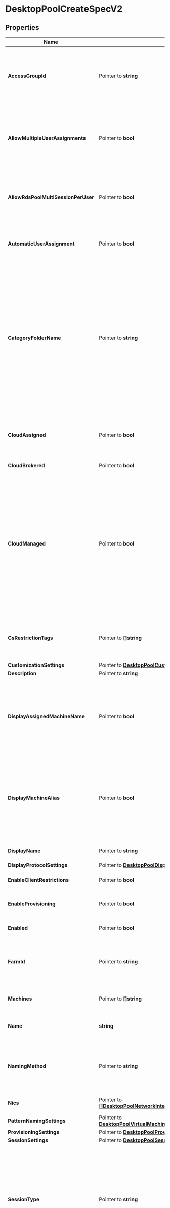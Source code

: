 # DesktopPoolCreateSpecV2

## Properties

Name | Type | Description | Notes
------------ | ------------- | ------------- | -------------
**AccessGroupId** | Pointer to **string** | Access groups can organize the entities such as desktop pools in the organization. They can also be used for delegated administration. &lt;br&gt; This property is required for all the pools except for RDS desktop pool, which will be inherited from the corresponding Farm. | [optional] 
**AllowMultipleUserAssignments** | Pointer to **bool** | Applicable To: Dedicated manual and automated desktop pools with manual user assignment with default value as false.&lt;br&gt;Whether assignment of multiple users to a single machine is allowed.&lt;br&gt;If this is true then automatic_user_assignment should be false. &lt;br&gt; | [optional] 
**AllowRdsPoolMultiSessionPerUser** | Pointer to **bool** | Applicable To: RDS desktop pools with default value as false.&lt;br&gt;Indicates whether multiple sessions are allowed per user for this pool.For other desktop pools, allow_multiple_sessions_per_user from session_settings will be applicable. &lt;br&gt; | [optional] 
**AutomaticUserAssignment** | Pointer to **bool** | Automatic assignment of a user the first time they access the machine.&lt;br&gt;This property is applicable if user_assignment is set to DEDICATED with default value as true.&lt;br&gt; | [optional] 
**CategoryFolderName** | Pointer to **string** | Name of the category folder in the user&#39;s OS containing a shortcut to the desktop pool.Will be unset if the desktop does not belong to a category.This property defines valid folder names with a max length of 64 characters and up to 4 subdirectory levels.The subdirectories can be specified using a backslash, e.g. (dir1\\dir2\\dir3\\dir4). Folder names can&#39;t start orend with a backslash nor can there be 2 or more backslashes together. Combinations such as(\\dir1, dir1\\dir2\\, dir1\\\\\\dir2, dir1\\\\\\\\\\dir2) are invalid. The windows reserved keywords(CON, PRN, NUL, AUX, COM1 - COM9, LPT1 - LPT9 etc.) are not allowed in subdirectory names. | [optional] 
**CloudAssigned** | Pointer to **bool** | Indicates whether this desktop is assigned to a workspace in Horizon Cloud Services.&lt;br&gt;This can be set to true from cloud session only and only when cloud_managed is set to true.&lt;br&gt;Default value is false. &lt;br&gt; | [optional] 
**CloudBrokered** | Pointer to **bool** | Applicable To: RDS Desktop Pools with default value as false. | [optional] 
**CloudManaged** | Pointer to **bool** | Indicates whether this desktop is managed by Horizon Cloud Services. This can be set to false only when cloud_assigned is set to false.&lt;br&gt;Default value is false. &lt;br&gt;This property cannot be set to true, if any of the conditions are satisfied: &lt;br&gt;user is provided.&lt;br&gt;enabled is false.&lt;br&gt;supported_session_type is not DESKTOP.&lt;br&gt;global_entitlement is set.&lt;br&gt;user_assignment is DEDICATED and automatic_user_assignment is false. &lt;br&gt;Local entitlements are configured. &lt;br&gt;Any of the machines in the pool have users assigned. &lt;br&gt;cs_restriction_tags is not set. &lt;br&gt;Desktop pool type is MANUAL. | [optional] 
**CsRestrictionTags** | Pointer to **[]string** | List of Connection server restriction tags to which the access to the desktop pool is restricted. If this property is not set it indicates that desktop pool can be accessed from any connection server. | [optional] 
**CustomizationSettings** | Pointer to [**DesktopPoolCustomizationSettingsCreateSpec**](DesktopPoolCustomizationSettingsCreateSpec.md) |  | [optional] 
**Description** | Pointer to **string** | Description of the desktop pool. | [optional] 
**DisplayAssignedMachineName** | Pointer to **bool** | Applicable To: Dedicated desktop pools with default value as false.&lt;br&gt;Indicates whether users should see the hostname of the machine assigned to them instead of display_name when they connect using Horizon Client. If no machine is assigned to the user then \&quot;display_name (No machine assigned)\&quot; will be displayed in the client.&lt;br&gt; | [optional] 
**DisplayMachineAlias** | Pointer to **bool** | Applicable To: Dedicated desktop pools with default value as false.&lt;br&gt; If no machine is assigned to the user then \&quot;displayName No machine assigned)\&quot; will be displayed in the Horizon client. If both display_assigned_machine_name and this property is set to true, machine alias of the assigned machine is displayed if the user has machine alias set. Otherwise hostname will be displayed. | [optional] 
**DisplayName** | Pointer to **string** | Display name of the desktop pool. If the display name is left blank, it defaults to name. | [optional] 
**DisplayProtocolSettings** | Pointer to [**DesktopPoolDisplayProtocolSettingsCreateSpec**](DesktopPoolDisplayProtocolSettingsCreateSpec.md) |  | [optional] 
**EnableClientRestrictions** | Pointer to **bool** | Client restrictions to be applied to the desktop pool.&lt;br&gt;Default value is false. | [optional] 
**EnableProvisioning** | Pointer to **bool** | Applicable To: Automated desktop pools with default value as true.&lt;br&gt;Indicates whether provisioning is enabled.&lt;br&gt; | [optional] 
**Enabled** | Pointer to **bool** | Indicates whether the desktop pool is enabled for brokering. Default value is true. | [optional] 
**FarmId** | Pointer to **string** | Applicable To: RDS Desktop pool.&lt;br&gt;Farm is needed to create RDS desktop pool. This is required for RDS desktop pools.This Farm must not already be associated with another RDS desktop. | [optional] 
**Machines** | Pointer to **[]string** | Applicable To: Manual desktop pools. &lt;br&gt;List of machines to add to this desktop pool during creation. | [optional] 
**Name** | **string** | Name of the desktop pool. This property must contain only alphanumerics, underscores and dashes. | 
**NamingMethod** | Pointer to **string** | Applicable To: Automated desktop pool.&lt;br&gt;Naming method for the desktop pool. This is required for Automated desktop pools. * SPECIFIED: List of specified names. All provisioning is done up-front. * PATTERN: Naming pattern. | [optional] 
**Nics** | Pointer to [**[]DesktopPoolNetworkInterfaceCardSettingsCreateSpec**](DesktopPoolNetworkInterfaceCardSettingsCreateSpec.md) | Network interface card settings for machines provisioned for this desktop. | [optional] 
**PatternNamingSettings** | Pointer to [**DesktopPoolVirtualMachinePatternNamingSettingsCreateSpec**](DesktopPoolVirtualMachinePatternNamingSettingsCreateSpec.md) |  | [optional] 
**ProvisioningSettings** | Pointer to [**DesktopPoolProvisioningSettingsCreateSpecV2**](DesktopPoolProvisioningSettingsCreateSpecV2.md) |  | [optional] 
**SessionSettings** | Pointer to [**DesktopPoolSessionSettingsCreateSpec**](DesktopPoolSessionSettingsCreateSpec.md) |  | [optional] 
**SessionType** | Pointer to **string** | Applicable To: Managed desktop pools with default value as DESKTOP.&lt;br&gt; Supported session types for this desktop pool. If this property is set to APPLICATION then this desktop pool can be used for application pool creation. This will be useful when the machines in the pool support application remoting. * DESKTOP: Only desktop sessions are supported. * APPLICATION: Only application sessions are supported. * DESKTOP_AND_APPLICATION: Both desktop and application sessions are supported. | [optional] 
**ShortcutLocationsV2** | Pointer to **[]string** | Locations of the category folder in the user&#39;s OS containing a shortcut to the desktop pool. This is required if the category_folder_name is set. | [optional] 
**Source** | Pointer to **string** | Applicable To: Manual and Automated desktop pools.&lt;br&gt;Source of the Machines in this Desktop Pool. This is required for Manual and Automated desktop pools.&lt;br&gt; * INSTANT_CLONE: The Desktop Pool uses instant clone technology for provisioning the machines. Applicable for AUTOMATED type desktop pools. * LINKED_CLONE: The Desktop Pool uses linked clone technology for provisioning the machines. Applicable for AUTOMATED type desktop pools. * VIRTUAL_CENTER: The Desktop Pool uses Virtual Center as source for provisioning the machines. Applicable for AUTOMATED and MANUAL type desktop pools. * RDS: The Desktop Pool is backed by Farm. The Farm used in this Desktop Pool can be of any Source. * UNMANAGED: The Desktop Pool holds the non-vCenter source machines that includes physical computers, blade PCs and non-vCenter servers. Applicable for MANUAL type desktop pools. | [optional] 
**SpecificNamingSettings** | Pointer to [**DesktopPoolVirtualMachineSpecifiedNamingSettingsCreateSpec**](DesktopPoolVirtualMachineSpecifiedNamingSettingsCreateSpec.md) |  | [optional] 
**StopProvisioningOnError** | Pointer to **bool** | Applicable for Automated pools only with default value as true. | [optional] 
**StorageSettings** | Pointer to [**DesktopPoolStorageSettingsCreateSpec**](DesktopPoolStorageSettingsCreateSpec.md) |  | [optional] 
**TransparentPageSharingScope** | Pointer to **string** | Applicable To: Managed Manual and Automated desktop pools with default value as VM.&lt;br&gt;Transparent page sharing scope for this Desktop Pool. * VM: Inter-VM page sharing is not permitted. * DESKTOP_POOL: Inter-VM page sharing among VMs belonging to the same Desktop pool is permitted. * POD: Inter-VM page sharing among VMs belonging to the same Pod is permitted. * GLOBAL: Inter-VM page sharing among all VMs on the same host is permitted. | [optional] 
**Type** | **string** | Type of the Desktop Pool. * AUTOMATED: Automated Desktop Pool. * MANUAL: Manual Desktop Pool. * RDS: RDS Desktop Pool. | 
**UserAssignment** | Pointer to **string** | Applicable To: Automated and Manual Desktop pools. User assignment scheme. This is required for Automated and Manual Desktop Pools.&lt;br&gt; * DEDICATED: With dedicated assignment, a user returns to the same machine at each session. * FLOATING: With floating assignment, a user may return to one of the available machines for the next session. | [optional] 
**VcenterId** | Pointer to **string** | ID of the virtual center server. &lt;br&gt;This is required for all desktop pool except Unmanaged Manual and RDS desktop pool. &lt;br&gt; | [optional] 
**ViewStorageAcceleratorSettings** | Pointer to [**DesktopPoolViewStorageAcceleratorSettingsCreateSpec**](DesktopPoolViewStorageAcceleratorSettingsCreateSpec.md) |  | [optional] 

## Methods

### NewDesktopPoolCreateSpecV2

`func NewDesktopPoolCreateSpecV2(name string, type_ string, ) *DesktopPoolCreateSpecV2`

NewDesktopPoolCreateSpecV2 instantiates a new DesktopPoolCreateSpecV2 object
This constructor will assign default values to properties that have it defined,
and makes sure properties required by API are set, but the set of arguments
will change when the set of required properties is changed

### NewDesktopPoolCreateSpecV2WithDefaults

`func NewDesktopPoolCreateSpecV2WithDefaults() *DesktopPoolCreateSpecV2`

NewDesktopPoolCreateSpecV2WithDefaults instantiates a new DesktopPoolCreateSpecV2 object
This constructor will only assign default values to properties that have it defined,
but it doesn't guarantee that properties required by API are set

### GetAccessGroupId

`func (o *DesktopPoolCreateSpecV2) GetAccessGroupId() string`

GetAccessGroupId returns the AccessGroupId field if non-nil, zero value otherwise.

### GetAccessGroupIdOk

`func (o *DesktopPoolCreateSpecV2) GetAccessGroupIdOk() (*string, bool)`

GetAccessGroupIdOk returns a tuple with the AccessGroupId field if it's non-nil, zero value otherwise
and a boolean to check if the value has been set.

### SetAccessGroupId

`func (o *DesktopPoolCreateSpecV2) SetAccessGroupId(v string)`

SetAccessGroupId sets AccessGroupId field to given value.

### HasAccessGroupId

`func (o *DesktopPoolCreateSpecV2) HasAccessGroupId() bool`

HasAccessGroupId returns a boolean if a field has been set.

### GetAllowMultipleUserAssignments

`func (o *DesktopPoolCreateSpecV2) GetAllowMultipleUserAssignments() bool`

GetAllowMultipleUserAssignments returns the AllowMultipleUserAssignments field if non-nil, zero value otherwise.

### GetAllowMultipleUserAssignmentsOk

`func (o *DesktopPoolCreateSpecV2) GetAllowMultipleUserAssignmentsOk() (*bool, bool)`

GetAllowMultipleUserAssignmentsOk returns a tuple with the AllowMultipleUserAssignments field if it's non-nil, zero value otherwise
and a boolean to check if the value has been set.

### SetAllowMultipleUserAssignments

`func (o *DesktopPoolCreateSpecV2) SetAllowMultipleUserAssignments(v bool)`

SetAllowMultipleUserAssignments sets AllowMultipleUserAssignments field to given value.

### HasAllowMultipleUserAssignments

`func (o *DesktopPoolCreateSpecV2) HasAllowMultipleUserAssignments() bool`

HasAllowMultipleUserAssignments returns a boolean if a field has been set.

### GetAllowRdsPoolMultiSessionPerUser

`func (o *DesktopPoolCreateSpecV2) GetAllowRdsPoolMultiSessionPerUser() bool`

GetAllowRdsPoolMultiSessionPerUser returns the AllowRdsPoolMultiSessionPerUser field if non-nil, zero value otherwise.

### GetAllowRdsPoolMultiSessionPerUserOk

`func (o *DesktopPoolCreateSpecV2) GetAllowRdsPoolMultiSessionPerUserOk() (*bool, bool)`

GetAllowRdsPoolMultiSessionPerUserOk returns a tuple with the AllowRdsPoolMultiSessionPerUser field if it's non-nil, zero value otherwise
and a boolean to check if the value has been set.

### SetAllowRdsPoolMultiSessionPerUser

`func (o *DesktopPoolCreateSpecV2) SetAllowRdsPoolMultiSessionPerUser(v bool)`

SetAllowRdsPoolMultiSessionPerUser sets AllowRdsPoolMultiSessionPerUser field to given value.

### HasAllowRdsPoolMultiSessionPerUser

`func (o *DesktopPoolCreateSpecV2) HasAllowRdsPoolMultiSessionPerUser() bool`

HasAllowRdsPoolMultiSessionPerUser returns a boolean if a field has been set.

### GetAutomaticUserAssignment

`func (o *DesktopPoolCreateSpecV2) GetAutomaticUserAssignment() bool`

GetAutomaticUserAssignment returns the AutomaticUserAssignment field if non-nil, zero value otherwise.

### GetAutomaticUserAssignmentOk

`func (o *DesktopPoolCreateSpecV2) GetAutomaticUserAssignmentOk() (*bool, bool)`

GetAutomaticUserAssignmentOk returns a tuple with the AutomaticUserAssignment field if it's non-nil, zero value otherwise
and a boolean to check if the value has been set.

### SetAutomaticUserAssignment

`func (o *DesktopPoolCreateSpecV2) SetAutomaticUserAssignment(v bool)`

SetAutomaticUserAssignment sets AutomaticUserAssignment field to given value.

### HasAutomaticUserAssignment

`func (o *DesktopPoolCreateSpecV2) HasAutomaticUserAssignment() bool`

HasAutomaticUserAssignment returns a boolean if a field has been set.

### GetCategoryFolderName

`func (o *DesktopPoolCreateSpecV2) GetCategoryFolderName() string`

GetCategoryFolderName returns the CategoryFolderName field if non-nil, zero value otherwise.

### GetCategoryFolderNameOk

`func (o *DesktopPoolCreateSpecV2) GetCategoryFolderNameOk() (*string, bool)`

GetCategoryFolderNameOk returns a tuple with the CategoryFolderName field if it's non-nil, zero value otherwise
and a boolean to check if the value has been set.

### SetCategoryFolderName

`func (o *DesktopPoolCreateSpecV2) SetCategoryFolderName(v string)`

SetCategoryFolderName sets CategoryFolderName field to given value.

### HasCategoryFolderName

`func (o *DesktopPoolCreateSpecV2) HasCategoryFolderName() bool`

HasCategoryFolderName returns a boolean if a field has been set.

### GetCloudAssigned

`func (o *DesktopPoolCreateSpecV2) GetCloudAssigned() bool`

GetCloudAssigned returns the CloudAssigned field if non-nil, zero value otherwise.

### GetCloudAssignedOk

`func (o *DesktopPoolCreateSpecV2) GetCloudAssignedOk() (*bool, bool)`

GetCloudAssignedOk returns a tuple with the CloudAssigned field if it's non-nil, zero value otherwise
and a boolean to check if the value has been set.

### SetCloudAssigned

`func (o *DesktopPoolCreateSpecV2) SetCloudAssigned(v bool)`

SetCloudAssigned sets CloudAssigned field to given value.

### HasCloudAssigned

`func (o *DesktopPoolCreateSpecV2) HasCloudAssigned() bool`

HasCloudAssigned returns a boolean if a field has been set.

### GetCloudBrokered

`func (o *DesktopPoolCreateSpecV2) GetCloudBrokered() bool`

GetCloudBrokered returns the CloudBrokered field if non-nil, zero value otherwise.

### GetCloudBrokeredOk

`func (o *DesktopPoolCreateSpecV2) GetCloudBrokeredOk() (*bool, bool)`

GetCloudBrokeredOk returns a tuple with the CloudBrokered field if it's non-nil, zero value otherwise
and a boolean to check if the value has been set.

### SetCloudBrokered

`func (o *DesktopPoolCreateSpecV2) SetCloudBrokered(v bool)`

SetCloudBrokered sets CloudBrokered field to given value.

### HasCloudBrokered

`func (o *DesktopPoolCreateSpecV2) HasCloudBrokered() bool`

HasCloudBrokered returns a boolean if a field has been set.

### GetCloudManaged

`func (o *DesktopPoolCreateSpecV2) GetCloudManaged() bool`

GetCloudManaged returns the CloudManaged field if non-nil, zero value otherwise.

### GetCloudManagedOk

`func (o *DesktopPoolCreateSpecV2) GetCloudManagedOk() (*bool, bool)`

GetCloudManagedOk returns a tuple with the CloudManaged field if it's non-nil, zero value otherwise
and a boolean to check if the value has been set.

### SetCloudManaged

`func (o *DesktopPoolCreateSpecV2) SetCloudManaged(v bool)`

SetCloudManaged sets CloudManaged field to given value.

### HasCloudManaged

`func (o *DesktopPoolCreateSpecV2) HasCloudManaged() bool`

HasCloudManaged returns a boolean if a field has been set.

### GetCsRestrictionTags

`func (o *DesktopPoolCreateSpecV2) GetCsRestrictionTags() []string`

GetCsRestrictionTags returns the CsRestrictionTags field if non-nil, zero value otherwise.

### GetCsRestrictionTagsOk

`func (o *DesktopPoolCreateSpecV2) GetCsRestrictionTagsOk() (*[]string, bool)`

GetCsRestrictionTagsOk returns a tuple with the CsRestrictionTags field if it's non-nil, zero value otherwise
and a boolean to check if the value has been set.

### SetCsRestrictionTags

`func (o *DesktopPoolCreateSpecV2) SetCsRestrictionTags(v []string)`

SetCsRestrictionTags sets CsRestrictionTags field to given value.

### HasCsRestrictionTags

`func (o *DesktopPoolCreateSpecV2) HasCsRestrictionTags() bool`

HasCsRestrictionTags returns a boolean if a field has been set.

### GetCustomizationSettings

`func (o *DesktopPoolCreateSpecV2) GetCustomizationSettings() DesktopPoolCustomizationSettingsCreateSpec`

GetCustomizationSettings returns the CustomizationSettings field if non-nil, zero value otherwise.

### GetCustomizationSettingsOk

`func (o *DesktopPoolCreateSpecV2) GetCustomizationSettingsOk() (*DesktopPoolCustomizationSettingsCreateSpec, bool)`

GetCustomizationSettingsOk returns a tuple with the CustomizationSettings field if it's non-nil, zero value otherwise
and a boolean to check if the value has been set.

### SetCustomizationSettings

`func (o *DesktopPoolCreateSpecV2) SetCustomizationSettings(v DesktopPoolCustomizationSettingsCreateSpec)`

SetCustomizationSettings sets CustomizationSettings field to given value.

### HasCustomizationSettings

`func (o *DesktopPoolCreateSpecV2) HasCustomizationSettings() bool`

HasCustomizationSettings returns a boolean if a field has been set.

### GetDescription

`func (o *DesktopPoolCreateSpecV2) GetDescription() string`

GetDescription returns the Description field if non-nil, zero value otherwise.

### GetDescriptionOk

`func (o *DesktopPoolCreateSpecV2) GetDescriptionOk() (*string, bool)`

GetDescriptionOk returns a tuple with the Description field if it's non-nil, zero value otherwise
and a boolean to check if the value has been set.

### SetDescription

`func (o *DesktopPoolCreateSpecV2) SetDescription(v string)`

SetDescription sets Description field to given value.

### HasDescription

`func (o *DesktopPoolCreateSpecV2) HasDescription() bool`

HasDescription returns a boolean if a field has been set.

### GetDisplayAssignedMachineName

`func (o *DesktopPoolCreateSpecV2) GetDisplayAssignedMachineName() bool`

GetDisplayAssignedMachineName returns the DisplayAssignedMachineName field if non-nil, zero value otherwise.

### GetDisplayAssignedMachineNameOk

`func (o *DesktopPoolCreateSpecV2) GetDisplayAssignedMachineNameOk() (*bool, bool)`

GetDisplayAssignedMachineNameOk returns a tuple with the DisplayAssignedMachineName field if it's non-nil, zero value otherwise
and a boolean to check if the value has been set.

### SetDisplayAssignedMachineName

`func (o *DesktopPoolCreateSpecV2) SetDisplayAssignedMachineName(v bool)`

SetDisplayAssignedMachineName sets DisplayAssignedMachineName field to given value.

### HasDisplayAssignedMachineName

`func (o *DesktopPoolCreateSpecV2) HasDisplayAssignedMachineName() bool`

HasDisplayAssignedMachineName returns a boolean if a field has been set.

### GetDisplayMachineAlias

`func (o *DesktopPoolCreateSpecV2) GetDisplayMachineAlias() bool`

GetDisplayMachineAlias returns the DisplayMachineAlias field if non-nil, zero value otherwise.

### GetDisplayMachineAliasOk

`func (o *DesktopPoolCreateSpecV2) GetDisplayMachineAliasOk() (*bool, bool)`

GetDisplayMachineAliasOk returns a tuple with the DisplayMachineAlias field if it's non-nil, zero value otherwise
and a boolean to check if the value has been set.

### SetDisplayMachineAlias

`func (o *DesktopPoolCreateSpecV2) SetDisplayMachineAlias(v bool)`

SetDisplayMachineAlias sets DisplayMachineAlias field to given value.

### HasDisplayMachineAlias

`func (o *DesktopPoolCreateSpecV2) HasDisplayMachineAlias() bool`

HasDisplayMachineAlias returns a boolean if a field has been set.

### GetDisplayName

`func (o *DesktopPoolCreateSpecV2) GetDisplayName() string`

GetDisplayName returns the DisplayName field if non-nil, zero value otherwise.

### GetDisplayNameOk

`func (o *DesktopPoolCreateSpecV2) GetDisplayNameOk() (*string, bool)`

GetDisplayNameOk returns a tuple with the DisplayName field if it's non-nil, zero value otherwise
and a boolean to check if the value has been set.

### SetDisplayName

`func (o *DesktopPoolCreateSpecV2) SetDisplayName(v string)`

SetDisplayName sets DisplayName field to given value.

### HasDisplayName

`func (o *DesktopPoolCreateSpecV2) HasDisplayName() bool`

HasDisplayName returns a boolean if a field has been set.

### GetDisplayProtocolSettings

`func (o *DesktopPoolCreateSpecV2) GetDisplayProtocolSettings() DesktopPoolDisplayProtocolSettingsCreateSpec`

GetDisplayProtocolSettings returns the DisplayProtocolSettings field if non-nil, zero value otherwise.

### GetDisplayProtocolSettingsOk

`func (o *DesktopPoolCreateSpecV2) GetDisplayProtocolSettingsOk() (*DesktopPoolDisplayProtocolSettingsCreateSpec, bool)`

GetDisplayProtocolSettingsOk returns a tuple with the DisplayProtocolSettings field if it's non-nil, zero value otherwise
and a boolean to check if the value has been set.

### SetDisplayProtocolSettings

`func (o *DesktopPoolCreateSpecV2) SetDisplayProtocolSettings(v DesktopPoolDisplayProtocolSettingsCreateSpec)`

SetDisplayProtocolSettings sets DisplayProtocolSettings field to given value.

### HasDisplayProtocolSettings

`func (o *DesktopPoolCreateSpecV2) HasDisplayProtocolSettings() bool`

HasDisplayProtocolSettings returns a boolean if a field has been set.

### GetEnableClientRestrictions

`func (o *DesktopPoolCreateSpecV2) GetEnableClientRestrictions() bool`

GetEnableClientRestrictions returns the EnableClientRestrictions field if non-nil, zero value otherwise.

### GetEnableClientRestrictionsOk

`func (o *DesktopPoolCreateSpecV2) GetEnableClientRestrictionsOk() (*bool, bool)`

GetEnableClientRestrictionsOk returns a tuple with the EnableClientRestrictions field if it's non-nil, zero value otherwise
and a boolean to check if the value has been set.

### SetEnableClientRestrictions

`func (o *DesktopPoolCreateSpecV2) SetEnableClientRestrictions(v bool)`

SetEnableClientRestrictions sets EnableClientRestrictions field to given value.

### HasEnableClientRestrictions

`func (o *DesktopPoolCreateSpecV2) HasEnableClientRestrictions() bool`

HasEnableClientRestrictions returns a boolean if a field has been set.

### GetEnableProvisioning

`func (o *DesktopPoolCreateSpecV2) GetEnableProvisioning() bool`

GetEnableProvisioning returns the EnableProvisioning field if non-nil, zero value otherwise.

### GetEnableProvisioningOk

`func (o *DesktopPoolCreateSpecV2) GetEnableProvisioningOk() (*bool, bool)`

GetEnableProvisioningOk returns a tuple with the EnableProvisioning field if it's non-nil, zero value otherwise
and a boolean to check if the value has been set.

### SetEnableProvisioning

`func (o *DesktopPoolCreateSpecV2) SetEnableProvisioning(v bool)`

SetEnableProvisioning sets EnableProvisioning field to given value.

### HasEnableProvisioning

`func (o *DesktopPoolCreateSpecV2) HasEnableProvisioning() bool`

HasEnableProvisioning returns a boolean if a field has been set.

### GetEnabled

`func (o *DesktopPoolCreateSpecV2) GetEnabled() bool`

GetEnabled returns the Enabled field if non-nil, zero value otherwise.

### GetEnabledOk

`func (o *DesktopPoolCreateSpecV2) GetEnabledOk() (*bool, bool)`

GetEnabledOk returns a tuple with the Enabled field if it's non-nil, zero value otherwise
and a boolean to check if the value has been set.

### SetEnabled

`func (o *DesktopPoolCreateSpecV2) SetEnabled(v bool)`

SetEnabled sets Enabled field to given value.

### HasEnabled

`func (o *DesktopPoolCreateSpecV2) HasEnabled() bool`

HasEnabled returns a boolean if a field has been set.

### GetFarmId

`func (o *DesktopPoolCreateSpecV2) GetFarmId() string`

GetFarmId returns the FarmId field if non-nil, zero value otherwise.

### GetFarmIdOk

`func (o *DesktopPoolCreateSpecV2) GetFarmIdOk() (*string, bool)`

GetFarmIdOk returns a tuple with the FarmId field if it's non-nil, zero value otherwise
and a boolean to check if the value has been set.

### SetFarmId

`func (o *DesktopPoolCreateSpecV2) SetFarmId(v string)`

SetFarmId sets FarmId field to given value.

### HasFarmId

`func (o *DesktopPoolCreateSpecV2) HasFarmId() bool`

HasFarmId returns a boolean if a field has been set.

### GetMachines

`func (o *DesktopPoolCreateSpecV2) GetMachines() []string`

GetMachines returns the Machines field if non-nil, zero value otherwise.

### GetMachinesOk

`func (o *DesktopPoolCreateSpecV2) GetMachinesOk() (*[]string, bool)`

GetMachinesOk returns a tuple with the Machines field if it's non-nil, zero value otherwise
and a boolean to check if the value has been set.

### SetMachines

`func (o *DesktopPoolCreateSpecV2) SetMachines(v []string)`

SetMachines sets Machines field to given value.

### HasMachines

`func (o *DesktopPoolCreateSpecV2) HasMachines() bool`

HasMachines returns a boolean if a field has been set.

### GetName

`func (o *DesktopPoolCreateSpecV2) GetName() string`

GetName returns the Name field if non-nil, zero value otherwise.

### GetNameOk

`func (o *DesktopPoolCreateSpecV2) GetNameOk() (*string, bool)`

GetNameOk returns a tuple with the Name field if it's non-nil, zero value otherwise
and a boolean to check if the value has been set.

### SetName

`func (o *DesktopPoolCreateSpecV2) SetName(v string)`

SetName sets Name field to given value.


### GetNamingMethod

`func (o *DesktopPoolCreateSpecV2) GetNamingMethod() string`

GetNamingMethod returns the NamingMethod field if non-nil, zero value otherwise.

### GetNamingMethodOk

`func (o *DesktopPoolCreateSpecV2) GetNamingMethodOk() (*string, bool)`

GetNamingMethodOk returns a tuple with the NamingMethod field if it's non-nil, zero value otherwise
and a boolean to check if the value has been set.

### SetNamingMethod

`func (o *DesktopPoolCreateSpecV2) SetNamingMethod(v string)`

SetNamingMethod sets NamingMethod field to given value.

### HasNamingMethod

`func (o *DesktopPoolCreateSpecV2) HasNamingMethod() bool`

HasNamingMethod returns a boolean if a field has been set.

### GetNics

`func (o *DesktopPoolCreateSpecV2) GetNics() []DesktopPoolNetworkInterfaceCardSettingsCreateSpec`

GetNics returns the Nics field if non-nil, zero value otherwise.

### GetNicsOk

`func (o *DesktopPoolCreateSpecV2) GetNicsOk() (*[]DesktopPoolNetworkInterfaceCardSettingsCreateSpec, bool)`

GetNicsOk returns a tuple with the Nics field if it's non-nil, zero value otherwise
and a boolean to check if the value has been set.

### SetNics

`func (o *DesktopPoolCreateSpecV2) SetNics(v []DesktopPoolNetworkInterfaceCardSettingsCreateSpec)`

SetNics sets Nics field to given value.

### HasNics

`func (o *DesktopPoolCreateSpecV2) HasNics() bool`

HasNics returns a boolean if a field has been set.

### GetPatternNamingSettings

`func (o *DesktopPoolCreateSpecV2) GetPatternNamingSettings() DesktopPoolVirtualMachinePatternNamingSettingsCreateSpec`

GetPatternNamingSettings returns the PatternNamingSettings field if non-nil, zero value otherwise.

### GetPatternNamingSettingsOk

`func (o *DesktopPoolCreateSpecV2) GetPatternNamingSettingsOk() (*DesktopPoolVirtualMachinePatternNamingSettingsCreateSpec, bool)`

GetPatternNamingSettingsOk returns a tuple with the PatternNamingSettings field if it's non-nil, zero value otherwise
and a boolean to check if the value has been set.

### SetPatternNamingSettings

`func (o *DesktopPoolCreateSpecV2) SetPatternNamingSettings(v DesktopPoolVirtualMachinePatternNamingSettingsCreateSpec)`

SetPatternNamingSettings sets PatternNamingSettings field to given value.

### HasPatternNamingSettings

`func (o *DesktopPoolCreateSpecV2) HasPatternNamingSettings() bool`

HasPatternNamingSettings returns a boolean if a field has been set.

### GetProvisioningSettings

`func (o *DesktopPoolCreateSpecV2) GetProvisioningSettings() DesktopPoolProvisioningSettingsCreateSpecV2`

GetProvisioningSettings returns the ProvisioningSettings field if non-nil, zero value otherwise.

### GetProvisioningSettingsOk

`func (o *DesktopPoolCreateSpecV2) GetProvisioningSettingsOk() (*DesktopPoolProvisioningSettingsCreateSpecV2, bool)`

GetProvisioningSettingsOk returns a tuple with the ProvisioningSettings field if it's non-nil, zero value otherwise
and a boolean to check if the value has been set.

### SetProvisioningSettings

`func (o *DesktopPoolCreateSpecV2) SetProvisioningSettings(v DesktopPoolProvisioningSettingsCreateSpecV2)`

SetProvisioningSettings sets ProvisioningSettings field to given value.

### HasProvisioningSettings

`func (o *DesktopPoolCreateSpecV2) HasProvisioningSettings() bool`

HasProvisioningSettings returns a boolean if a field has been set.

### GetSessionSettings

`func (o *DesktopPoolCreateSpecV2) GetSessionSettings() DesktopPoolSessionSettingsCreateSpec`

GetSessionSettings returns the SessionSettings field if non-nil, zero value otherwise.

### GetSessionSettingsOk

`func (o *DesktopPoolCreateSpecV2) GetSessionSettingsOk() (*DesktopPoolSessionSettingsCreateSpec, bool)`

GetSessionSettingsOk returns a tuple with the SessionSettings field if it's non-nil, zero value otherwise
and a boolean to check if the value has been set.

### SetSessionSettings

`func (o *DesktopPoolCreateSpecV2) SetSessionSettings(v DesktopPoolSessionSettingsCreateSpec)`

SetSessionSettings sets SessionSettings field to given value.

### HasSessionSettings

`func (o *DesktopPoolCreateSpecV2) HasSessionSettings() bool`

HasSessionSettings returns a boolean if a field has been set.

### GetSessionType

`func (o *DesktopPoolCreateSpecV2) GetSessionType() string`

GetSessionType returns the SessionType field if non-nil, zero value otherwise.

### GetSessionTypeOk

`func (o *DesktopPoolCreateSpecV2) GetSessionTypeOk() (*string, bool)`

GetSessionTypeOk returns a tuple with the SessionType field if it's non-nil, zero value otherwise
and a boolean to check if the value has been set.

### SetSessionType

`func (o *DesktopPoolCreateSpecV2) SetSessionType(v string)`

SetSessionType sets SessionType field to given value.

### HasSessionType

`func (o *DesktopPoolCreateSpecV2) HasSessionType() bool`

HasSessionType returns a boolean if a field has been set.

### GetShortcutLocationsV2

`func (o *DesktopPoolCreateSpecV2) GetShortcutLocationsV2() []string`

GetShortcutLocationsV2 returns the ShortcutLocationsV2 field if non-nil, zero value otherwise.

### GetShortcutLocationsV2Ok

`func (o *DesktopPoolCreateSpecV2) GetShortcutLocationsV2Ok() (*[]string, bool)`

GetShortcutLocationsV2Ok returns a tuple with the ShortcutLocationsV2 field if it's non-nil, zero value otherwise
and a boolean to check if the value has been set.

### SetShortcutLocationsV2

`func (o *DesktopPoolCreateSpecV2) SetShortcutLocationsV2(v []string)`

SetShortcutLocationsV2 sets ShortcutLocationsV2 field to given value.

### HasShortcutLocationsV2

`func (o *DesktopPoolCreateSpecV2) HasShortcutLocationsV2() bool`

HasShortcutLocationsV2 returns a boolean if a field has been set.

### GetSource

`func (o *DesktopPoolCreateSpecV2) GetSource() string`

GetSource returns the Source field if non-nil, zero value otherwise.

### GetSourceOk

`func (o *DesktopPoolCreateSpecV2) GetSourceOk() (*string, bool)`

GetSourceOk returns a tuple with the Source field if it's non-nil, zero value otherwise
and a boolean to check if the value has been set.

### SetSource

`func (o *DesktopPoolCreateSpecV2) SetSource(v string)`

SetSource sets Source field to given value.

### HasSource

`func (o *DesktopPoolCreateSpecV2) HasSource() bool`

HasSource returns a boolean if a field has been set.

### GetSpecificNamingSettings

`func (o *DesktopPoolCreateSpecV2) GetSpecificNamingSettings() DesktopPoolVirtualMachineSpecifiedNamingSettingsCreateSpec`

GetSpecificNamingSettings returns the SpecificNamingSettings field if non-nil, zero value otherwise.

### GetSpecificNamingSettingsOk

`func (o *DesktopPoolCreateSpecV2) GetSpecificNamingSettingsOk() (*DesktopPoolVirtualMachineSpecifiedNamingSettingsCreateSpec, bool)`

GetSpecificNamingSettingsOk returns a tuple with the SpecificNamingSettings field if it's non-nil, zero value otherwise
and a boolean to check if the value has been set.

### SetSpecificNamingSettings

`func (o *DesktopPoolCreateSpecV2) SetSpecificNamingSettings(v DesktopPoolVirtualMachineSpecifiedNamingSettingsCreateSpec)`

SetSpecificNamingSettings sets SpecificNamingSettings field to given value.

### HasSpecificNamingSettings

`func (o *DesktopPoolCreateSpecV2) HasSpecificNamingSettings() bool`

HasSpecificNamingSettings returns a boolean if a field has been set.

### GetStopProvisioningOnError

`func (o *DesktopPoolCreateSpecV2) GetStopProvisioningOnError() bool`

GetStopProvisioningOnError returns the StopProvisioningOnError field if non-nil, zero value otherwise.

### GetStopProvisioningOnErrorOk

`func (o *DesktopPoolCreateSpecV2) GetStopProvisioningOnErrorOk() (*bool, bool)`

GetStopProvisioningOnErrorOk returns a tuple with the StopProvisioningOnError field if it's non-nil, zero value otherwise
and a boolean to check if the value has been set.

### SetStopProvisioningOnError

`func (o *DesktopPoolCreateSpecV2) SetStopProvisioningOnError(v bool)`

SetStopProvisioningOnError sets StopProvisioningOnError field to given value.

### HasStopProvisioningOnError

`func (o *DesktopPoolCreateSpecV2) HasStopProvisioningOnError() bool`

HasStopProvisioningOnError returns a boolean if a field has been set.

### GetStorageSettings

`func (o *DesktopPoolCreateSpecV2) GetStorageSettings() DesktopPoolStorageSettingsCreateSpec`

GetStorageSettings returns the StorageSettings field if non-nil, zero value otherwise.

### GetStorageSettingsOk

`func (o *DesktopPoolCreateSpecV2) GetStorageSettingsOk() (*DesktopPoolStorageSettingsCreateSpec, bool)`

GetStorageSettingsOk returns a tuple with the StorageSettings field if it's non-nil, zero value otherwise
and a boolean to check if the value has been set.

### SetStorageSettings

`func (o *DesktopPoolCreateSpecV2) SetStorageSettings(v DesktopPoolStorageSettingsCreateSpec)`

SetStorageSettings sets StorageSettings field to given value.

### HasStorageSettings

`func (o *DesktopPoolCreateSpecV2) HasStorageSettings() bool`

HasStorageSettings returns a boolean if a field has been set.

### GetTransparentPageSharingScope

`func (o *DesktopPoolCreateSpecV2) GetTransparentPageSharingScope() string`

GetTransparentPageSharingScope returns the TransparentPageSharingScope field if non-nil, zero value otherwise.

### GetTransparentPageSharingScopeOk

`func (o *DesktopPoolCreateSpecV2) GetTransparentPageSharingScopeOk() (*string, bool)`

GetTransparentPageSharingScopeOk returns a tuple with the TransparentPageSharingScope field if it's non-nil, zero value otherwise
and a boolean to check if the value has been set.

### SetTransparentPageSharingScope

`func (o *DesktopPoolCreateSpecV2) SetTransparentPageSharingScope(v string)`

SetTransparentPageSharingScope sets TransparentPageSharingScope field to given value.

### HasTransparentPageSharingScope

`func (o *DesktopPoolCreateSpecV2) HasTransparentPageSharingScope() bool`

HasTransparentPageSharingScope returns a boolean if a field has been set.

### GetType

`func (o *DesktopPoolCreateSpecV2) GetType() string`

GetType returns the Type field if non-nil, zero value otherwise.

### GetTypeOk

`func (o *DesktopPoolCreateSpecV2) GetTypeOk() (*string, bool)`

GetTypeOk returns a tuple with the Type field if it's non-nil, zero value otherwise
and a boolean to check if the value has been set.

### SetType

`func (o *DesktopPoolCreateSpecV2) SetType(v string)`

SetType sets Type field to given value.


### GetUserAssignment

`func (o *DesktopPoolCreateSpecV2) GetUserAssignment() string`

GetUserAssignment returns the UserAssignment field if non-nil, zero value otherwise.

### GetUserAssignmentOk

`func (o *DesktopPoolCreateSpecV2) GetUserAssignmentOk() (*string, bool)`

GetUserAssignmentOk returns a tuple with the UserAssignment field if it's non-nil, zero value otherwise
and a boolean to check if the value has been set.

### SetUserAssignment

`func (o *DesktopPoolCreateSpecV2) SetUserAssignment(v string)`

SetUserAssignment sets UserAssignment field to given value.

### HasUserAssignment

`func (o *DesktopPoolCreateSpecV2) HasUserAssignment() bool`

HasUserAssignment returns a boolean if a field has been set.

### GetVcenterId

`func (o *DesktopPoolCreateSpecV2) GetVcenterId() string`

GetVcenterId returns the VcenterId field if non-nil, zero value otherwise.

### GetVcenterIdOk

`func (o *DesktopPoolCreateSpecV2) GetVcenterIdOk() (*string, bool)`

GetVcenterIdOk returns a tuple with the VcenterId field if it's non-nil, zero value otherwise
and a boolean to check if the value has been set.

### SetVcenterId

`func (o *DesktopPoolCreateSpecV2) SetVcenterId(v string)`

SetVcenterId sets VcenterId field to given value.

### HasVcenterId

`func (o *DesktopPoolCreateSpecV2) HasVcenterId() bool`

HasVcenterId returns a boolean if a field has been set.

### GetViewStorageAcceleratorSettings

`func (o *DesktopPoolCreateSpecV2) GetViewStorageAcceleratorSettings() DesktopPoolViewStorageAcceleratorSettingsCreateSpec`

GetViewStorageAcceleratorSettings returns the ViewStorageAcceleratorSettings field if non-nil, zero value otherwise.

### GetViewStorageAcceleratorSettingsOk

`func (o *DesktopPoolCreateSpecV2) GetViewStorageAcceleratorSettingsOk() (*DesktopPoolViewStorageAcceleratorSettingsCreateSpec, bool)`

GetViewStorageAcceleratorSettingsOk returns a tuple with the ViewStorageAcceleratorSettings field if it's non-nil, zero value otherwise
and a boolean to check if the value has been set.

### SetViewStorageAcceleratorSettings

`func (o *DesktopPoolCreateSpecV2) SetViewStorageAcceleratorSettings(v DesktopPoolViewStorageAcceleratorSettingsCreateSpec)`

SetViewStorageAcceleratorSettings sets ViewStorageAcceleratorSettings field to given value.

### HasViewStorageAcceleratorSettings

`func (o *DesktopPoolCreateSpecV2) HasViewStorageAcceleratorSettings() bool`

HasViewStorageAcceleratorSettings returns a boolean if a field has been set.


[[Back to Model list]](../README.md#documentation-for-models) [[Back to API list]](../README.md#documentation-for-api-endpoints) [[Back to README]](../README.md)


